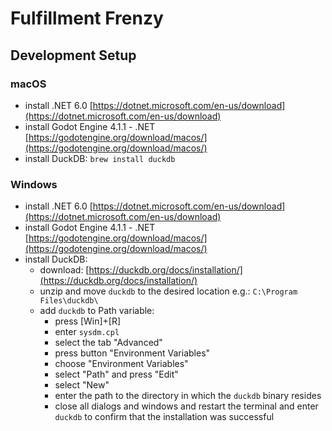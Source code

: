 # Fulfillment Frenzy

## Development Setup

### macOS

 * install .NET 6.0 [https://dotnet.microsoft.com/en-us/download](https://dotnet.microsoft.com/en-us/download)
 * install Godot Engine 4.1.1 - .NET [https://godotengine.org/download/macos/](https://godotengine.org/download/macos/)
 * install DuckDB: `brew install duckdb`


### Windows

 * install .NET 6.0 [https://dotnet.microsoft.com/en-us/download](https://dotnet.microsoft.com/en-us/download)
 * install Godot Engine 4.1.1 - .NET [https://godotengine.org/download/macos/](https://godotengine.org/download/macos/)
 * install DuckDB:
    * download: [https://duckdb.org/docs/installation/](https://duckdb.org/docs/installation/)
    * unzip and move `duckdb` to the desired location e.g.: `C:\Program Files\duckdb\`
    * add `duckdb` to Path variable:
        * press [Win]+[R]
        * enter `sysdm.cpl`
        * select the tab "Advanced"
        * press button "Environment Variables"
        * choose "Environment Variables"
        * select "Path" and press "Edit"
        * select "New"
        * enter the path to the directory in which the `duckdb` binary resides
        * close all dialogs and windows and restart the terminal and enter `duckdb` to confirm that the installation was successful
